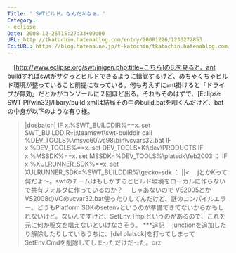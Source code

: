 ```yaml
---
Title: ' SWTビルド。なんだかなぁ。'
Category:
- eclipse
Date: 2008-12-26T15:27:33+09:00
URL: http://tkatochin.hatenablog.com/entry/20081226/1230272853
EditURL: https://blog.hatena.ne.jp/t-katochin/tkatochin.hatenablog.com/atom/entry/6653586347154754337
---
```


　[http://www.eclipse.org/swt/jnigen.php:title=こちら]の8.を見ると、ant buildすればswtがサクっとビルドできるように錯覚するけど、めちゃくちゃビルド環境が整っていること前提になっている。何も考えずにant掛けると「ドライブが無効」だとかがコンソールに２回ほど出る。それもそのはずで、[Eclipse SWT PI/win32]/libary/build.xmlは結局その中のbuild.batを叩くんだけど、batの中身が以下のような有り様。
>|dosbatch|
IF x.%SWT_BUILDDIR%==x. set SWT_BUILDDIR=j:\teamswt\swt-builddir
call %DEV_TOOLS%\msvc60\vc98\bin\vcvars32.bat
IF x.%DEV_TOOLS%==x. set DEV_TOOLS=K:\dev\PRODUCTS
IF x.%MSSDK%==x. set MSSDK=%DEV_TOOLS%\platsdk\feb2003
    ：
IF x.%XULRUNNER_SDK%==x. set XULRUNNER_SDK=%SWT_BUILDDIR%\gecko-sdk
    ：
||<
　jとかKって何だよ〜。swtのチームはもしかするとビルド環境をローカルに作らないで共有フォルダに作っているのか？
　しゃあないので VS2005とかVS2008のVCのvcvar32.bat使ったりしてんだけど、謎のコンパイルエラー。どうもPlatform SDKのsetenvというのが準備できてないからかもしれないけど。ないんですけど、SetEnv.Tmplというのがあるので、これを元に何か呪文を唱えないといけなさそう。
***追記
　junctionを追加したり解除したりしているうちに、[del platsdk]を打ってしまってSetEnv.Cmdを削除してしまっただけだった。orz

